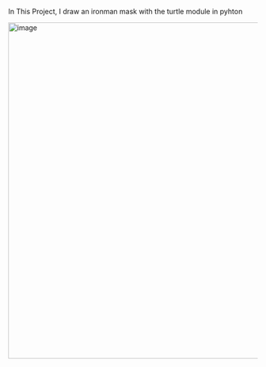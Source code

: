 In This Project, I draw an ironman mask with the turtle module in pyhton 


<img width="510" height="680" alt="image" src="https://github.com/user-attachments/assets/3396a568-222a-4002-a42d-67bb42bdc7bb" />
